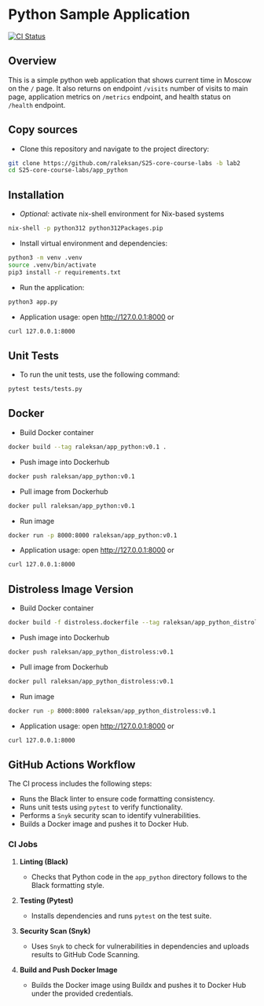 # Python Sample Application

[![CI Status](https://github.com/Raleksan/S25-core-course-labs/actions/workflows/app_python.yaml/badge.svg)](https://github.com/Raleksan/S25-core-course-labs/actions/workflows/app_python.yaml?event=push)

## Overview

This is a simple python web application that shows current time in Moscow on the `/` page.
It also returns on endpoint `/visits` number of visits to main page, application metrics on `/metrics` endpoint,
and health status on `/health` endpoint.

## Copy sources

- Clone this repository and navigate to the project directory:

```bash
git clone https://github.com/raleksan/S25-core-course-labs -b lab2
cd S25-core-course-labs/app_python
```

## Installation

- _Optional:_ activate nix-shell environment for Nix-based systems

```bash
nix-shell -p python312 python312Packages.pip
```

- Install virtual environment and dependencies:

```bash
python3 -m venv .venv
source .venv/bin/activate
pip3 install -r requirements.txt
```

- Run the application:

```bash
python3 app.py
```

- Application usage: open <http://127.0.0.1:8000> or

```bash
curl 127.0.0.1:8000
```

## Unit Tests

- To run the unit tests, use the following command:

```bash
pytest tests/tests.py
```

## Docker

- Build Docker container

```bash
docker build --tag raleksan/app_python:v0.1 .
```

- Push image into Dockerhub

```bash
docker push raleksan/app_python:v0.1
```

- Pull image from Dockerhub

```bash
docker pull raleksan/app_python:v0.1
```

- Run image

```bash
docker run -p 8000:8000 raleksan/app_python:v0.1
```

- Application usage: open <http://127.0.0.1:8000> or

```bash
curl 127.0.0.1:8000
```

## Distroless Image Version

- Build Docker container

```bash
docker build -f distroless.dockerfile --tag raleksan/app_python_distroless:v0.1 .
```

- Push image into Dockerhub

```bash
docker push raleksan/app_python_distroless:v0.1
```

- Pull image from Dockerhub

```bash
docker pull raleksan/app_python_distroless:v0.1
```

- Run image

```bash
docker run -p 8000:8000 raleksan/app_python_distroless:v0.1
```

- Application usage: open <http://127.0.0.1:8000> or

```bash
curl 127.0.0.1:8000
```

## GitHub Actions Workflow

The CI process includes the following steps:

- Runs the Black linter to ensure code formatting consistency.
- Runs unit tests using `pytest` to verify functionality.
- Performs a `Snyk` security scan to identify vulnerabilities.
- Builds a Docker image and pushes it to Docker Hub.

### CI Jobs

1. **Linting (Black)**
   - Checks that Python code in the `app_python` directory follows to the Black formatting style.

2. **Testing (Pytest)**
   - Installs dependencies and runs `pytest` on the test suite.

3. **Security Scan (Snyk)**
   - Uses `Snyk` to check for vulnerabilities in dependencies and uploads results to GitHub Code Scanning.

4. **Build and Push Docker Image**
   - Builds the Docker image using Buildx and pushes it to Docker Hub under the provided credentials.
